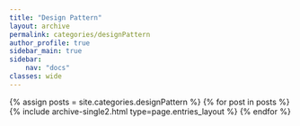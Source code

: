 ```yaml
---
title: "Design Pattern"
layout: archive
permalink: categories/designPattern
author_profile: true
sidebar_main: true
sidebar:
    nav: "docs"
classes: wide
---
```


{% assign posts = site.categories.designPattern %}
{% for post in posts %} {% include archive-single2.html type=page.entries_layout %} {% endfor %}